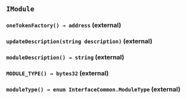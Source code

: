 ## `IModule`






### `oneTokenFactory() → address` (external)





### `updateDescription(string description)` (external)





### `moduleDescription() → string` (external)





### `MODULE_TYPE() → bytes32` (external)





### `moduleType() → enum InterfaceCommon.ModuleType` (external)






